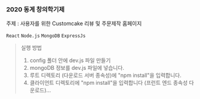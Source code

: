 ### 2020 동계 창의학기제 

주제 : 사용자를 위한 Customcake 리뷰 및 주문제작 홈페이지

`React` `Node.js` `MongoDB` `ExpressJs`

> 실행 방법
>1. config 폴더 안에 dev.js 파일 만들기
>2. mongoDB 정보를 dev.js 파일에 넣습니다.
>3. 루트 디렉토리 (다운로드 서버 종속성)에 "npm install"을 입력합니다.
>4. 클라이언트 디렉토리에 "npm install"을 입력합니다 (프런트 엔드 종속성 다운로드)...
